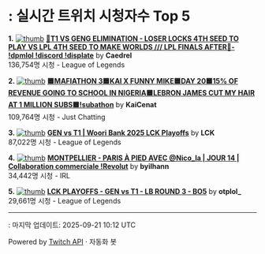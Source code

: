 # : 실시간 트위치 시청자수 Top 5

**1.** [![thumb](https://static-cdn.jtvnw.net/previews-ttv/live_user_caedrel-320x180.jpg)](https://twitch.tv/Caedrel)
**[🔴T1 VS GENG ELIMINATION - LOSER LOCKS 4TH SEED TO PLAY VS LPL 4TH SEED TO MAKE WORLDS /// LPL FINALS AFTER🔴-  !dpmlol !discord !displate](https://twitch.tv/Caedrel)** by **Caedrel**<br>136,754명 시청  - League of Legends

**2.** [![thumb](https://static-cdn.jtvnw.net/previews-ttv/live_user_kaicenat-320x180.jpg)](https://twitch.tv/KaiCenat)
**[🟦MAFIATHON 3🟦KAI X FUNNY MIKE🟦DAY 20🟦15% OF REVENUE GOING TO SCHOOL IN NIGERIA🟦LEBRON JAMES CUT MY HAIR AT 1 MILLION SUBS🟦!subathon](https://twitch.tv/KaiCenat)** by **KaiCenat**<br>109,764명 시청  - Just Chatting

**3.** [![thumb](https://static-cdn.jtvnw.net/previews-ttv/live_user_lck-320x180.jpg)](https://twitch.tv/LCK)
**[GEN vs T1 | Woori Bank 2025 LCK Playoffs](https://twitch.tv/LCK)** by **LCK**<br>87,022명 시청  - League of Legends

**4.** [![thumb](https://static-cdn.jtvnw.net/previews-ttv/live_user_byilhann-320x180.jpg)](https://twitch.tv/byilhann)
**[MONTPELLIER - PARIS À PIED AVEC @Nico_la | JOUR 14 | Collaboration commerciale !Revolut](https://twitch.tv/byilhann)** by **byilhann**<br>34,442명 시청  - IRL

**5.** [![thumb](https://static-cdn.jtvnw.net/previews-ttv/live_user_otplol_-320x180.jpg)](https://twitch.tv/otplol_)
**[LCK PLAYOFFS - GEN vs T1 - LB ROUND 3 - BO5](https://twitch.tv/otplol_)** by **otplol_**<br>29,661명 시청  - League of Legends


---
: 마지막 업데이트: 2025-09-21 10:12 UTC

Powered by [Twitch API](https://dev.twitch.tv/docs/api/reference) · 자동화 봇